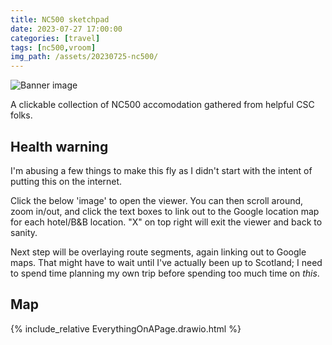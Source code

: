 ```yaml
---
title: NC500 sketchpad
date: 2023-07-27 17:00:00
categories: [travel]
tags: [nc500,vroom]
img_path: /assets/20230725-nc500/
---
```


![Banner image](banner.png)

A clickable collection of NC500 accomodation gathered from helpful CSC folks.

## Health warning
I'm abusing a few things to make this fly as I didn't start with the intent of putting this on the internet. 

Click the below 'image' to open the viewer. You can then scroll around, zoom in/out, and click the text boxes to link out to the Google location map for each hotel/B&B location. "X" on top right will exit the viewer and back to sanity.

Next step will be overlaying route segments, again linking out to Google maps. That might have to wait until I've actually been up to Scotland; I need to spend time planning my own trip before spending too much time on *this*.

## Map

{% include_relative EverythingOnAPage.drawio.html %}
